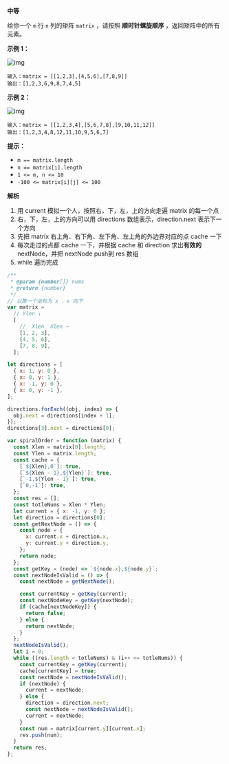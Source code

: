 **中等**

给你一个 `m` 行 `n` 列的矩阵 `matrix` ，请按照 **顺时针螺旋顺序** ，返回矩阵中的所有元素。

**示例 1：**

![img](https://assets.leetcode.com/uploads/2020/11/13/spiral1.jpg)

```
输入：matrix = [[1,2,3],[4,5,6],[7,8,9]]
输出：[1,2,3,6,9,8,7,4,5]
```

**示例 2：**

![img](https://assets.leetcode.com/uploads/2020/11/13/spiral.jpg)

```
输入：matrix = [[1,2,3,4],[5,6,7,8],[9,10,11,12]]
输出：[1,2,3,4,8,12,11,10,9,5,6,7] 
```

**提示：**

- `m == matrix.length`
- `n == matrix[i].length`
- `1 <= m, n <= 10`
- `-100 <= matrix[i][j] <= 100`

**解析**

1. 用 current 模拟一个人，按照右，下，左，上的方向走遍 matrix 的每一个点
2. 右，下，左，上的方向可以用 directions 数组表示，direction.next 表示下一个方向
3. 先把 matrix 右上角、右下角、左下角、左上角的外边界对应的点 cache 一下
4. 每次走过的点都 cache 一下，并根据 cache 和 direction 求出**有效的** nextNode，并把 nextNode push到 res 数组
5. while 遍历完成

```js
/**
 * @param {number[]} nums
 * @return {number}
 */
// 以第一个坐标为 x ，x 向下
var matrix =
  // Ylen ↓
  [
    //  Xlen  Xlen →
    [1, 2, 3],
    [4, 5, 6],
    [7, 8, 9],
  ];

let directions = [
  { x: 1, y: 0 },
  { x: 0, y: 1 },
  { x: -1, y: 0 },
  { x: 0, y: -1 },
];

directions.forEach((obj, index) => {
  obj.next = directions[index + 1];
});
directions[3].next = directions[0];

var spiralOrder = function (matrix) {
  const Xlen = matrix[0].length;
  const Ylen = matrix.length;
  const cache = {
    [`${Xlen},0`]: true,
    [`${Xlen - 1},${Ylen}`]: true,
    [`-1,${Ylen - 1}`]: true,
    [`0,-1`]: true,
  };
  const res = [];
  const totleNums = Xlen * Ylen;
  let current = { x: -1, y: 0 };
  let direction = directions[0];
  const getNextNode = () => {
    const node = {
      x: current.x + direction.x,
      y: current.y + direction.y,
    };
    return node;
  };
  const getKey = (node) => `${node.x},${node.y}`;
  const nextNodeIsValid = () => {
    const nextNode = getNextNode();

    const currentKey = getKey(current);
    const nextNodeKey = getKey(nextNode);
    if (cache[nextNodeKey]) {
      return false;
    } else {
      return nextNode;
    }
  };
  nextNodeIsValid();
  let i = 0;
  while ((res.length < totleNums) & (i++ <= totleNums)) {
    const currentKey = getKey(current);
    cache[currentKey] = true;
    const nextNode = nextNodeIsValid();
    if (nextNode) {
      current = nextNode;
    } else {
      direction = direction.next;
      const nextNode = nextNodeIsValid();
      current = nextNode;
    }
    const num = matrix[current.y][current.x];
    res.push(num);
  }
  return res;
};
```

